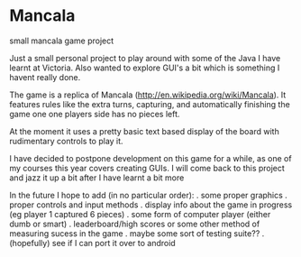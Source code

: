 Mancala
=======

small mancala game project

Just a small personal project to play around with some of the Java I have learnt at Victoria.
Also wanted to explore GUI's a bit which is something I havent really done.

The game is a replica of Mancala (http://en.wikipedia.org/wiki/Mancala).
It features rules like the extra turns, capturing, and automatically finishing the game one one players side has no
pieces left.

At the moment it uses a pretty basic text based display of the board with rudimentary controls to play it.

I have decided to postpone development on this game for a while, as one of my courses this year covers creating GUIs. 
I will come back to this project and jazz it up a bit after I have learnt a bit more

In the future I hope to add (in no particular order):
. some proper graphics
. proper controls and input methods
. display info about the game in progress (eg player 1 captured 6 pieces)
. some form of computer player (either dumb or smart)
. leaderboard/high scores or some other method of measuring sucess in the game
. maybe some sort of testing suite??
. (hopefully) see if I can port it over to android
